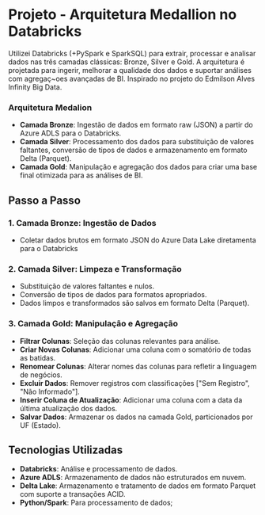 # Projeto - Arquitetura Medallion no Databricks

Utilizei Databricks (+PySpark e SparkSQL) para extrair, processar e analisar dados nas três camadas clássicas: Bronze, Silver e Gold. A arquitetura é projetada para ingerir, melhorar a qualidade dos dados e suportar análises com agregaç~oes avançadas de BI. Inspirado no projeto do Edmilson Alves Infinity Big Data.

### Arquitetura Medalion

- **Camada Bronze**: Ingestão de dados em formato raw (JSON) a partir do Azure ADLS para o Databricks.
- **Camada Silver**: Processamento dos dados para substituição de valores faltantes, conversão de tipos de dados e armazenamento em formato Delta (Parquet).
- **Camada Gold**: Manipulação e agregação dos dados para criar uma base final otimizada para as análises de BI.

## Passo a Passo

### 1. Camada Bronze: Ingestão de Dados
- Coletar dados brutos em formato JSON do Azure Data Lake diretamenta para o Databricks

### 2. Camada Silver: Limpeza e Transformação
  - Substituição de valores faltantes e nulos.
  - Conversão de tipos de dados para formatos apropriados.
  - Dados limpos e transformados são salvos em formato Delta (Parquet).

### 3. Camada Gold: Manipulação e Agregação
  - **Filtrar Colunas**: Seleção das colunas relevantes para análise.
  - **Criar Novas Colunas**: Adicionar uma coluna com o somatório de todas as batidas.
  - **Renomear Colunas**: Alterar nomes das colunas para refletir a linguagem de negócios.
  - **Excluir Dados**: Remover registros com classificações ["Sem Registro", "Não Informado"].
  - **Inserir Coluna de Atualização**: Adicionar uma coluna com a data da última atualização dos dados.
  - **Salvar Dados**: Armazenar os dados na camada Gold, particionados por UF (Estado).

## Tecnologias Utilizadas

- **Databricks**: Análise e processamento de dados.
- **Azure ADLS**: Armazenamento de dados não estruturados em nuvem.
- **Delta Lake**: Armazenamento e tratamento de dados em formato Parquet com suporte a transações ACID.
- **Python/Spark**: Para processamento de dados;
